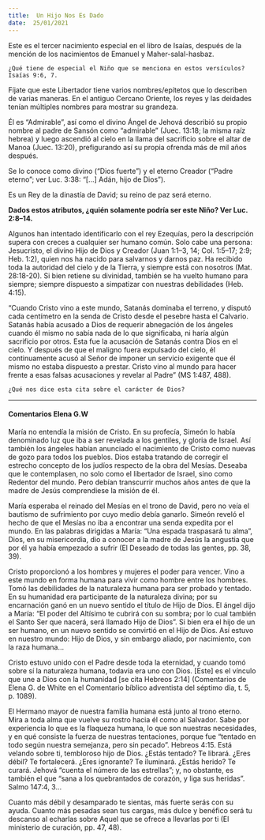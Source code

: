 ```yaml
---
title:  Un Hijo Nos Es Dado 
date:  25/01/2021
---
```


Este es el tercer nacimiento especial en el libro de Isaías, después de la mención de los nacimientos de Emanuel y Maher-salal-hasbaz.

`¿Qué tiene de especial el Niño que se menciona en estos versículos? Isaías 9:6, 7.`

Fíjate que este Libertador tiene varios nombres/epítetos que lo describen de varias maneras. En el antiguo Cercano Oriente, los reyes y las deidades tenían múltiples nombres para mostrar su grandeza.

Él es “Admirable”, así como el divino Ángel de Jehová describió su propio nombre al padre de Sansón como “admirable” (Juec. 13:18; la misma raíz hebrea) y luego ascendió al cielo en la llama del sacrificio sobre el altar de Manoa (Juec. 13:20), prefigurando así su propia ofrenda más de mil años después.

Se lo conoce como divino (“Dios fuerte”) y el eterno Creador (“Padre eterno”; ver Luc. 3:38: “[...] Adán, hijo de Dios”).

Es un Rey de la dinastía de David; su reino de paz será eterno.

**Dados estos atributos, ¿quién solamente podría ser este Niño? Ver Luc. 2:8–14.**

Algunos han intentado identificarlo con el rey Ezequías, pero la descripción supera con creces a cualquier ser humano común. Solo cabe una persona: Jesucristo, el divino Hijo de Dios y Creador (Juan 1:1–3, 14; Col. 1:5–17; 2:9; Heb. 1:2), quien nos ha nacido para salvarnos y darnos paz. Ha recibido toda la autoridad del cielo y de la Tierra, y siempre está con nosotros (Mat. 28:18-20). Si bien retiene su divinidad, también se ha vuelto humano para siempre; siempre dispuesto a simpatizar con nuestras debilidades (Heb. 4:15).

“Cuando Cristo vino a este mundo, Satanás dominaba el terreno, y disputó cada centímetro en la senda de Cristo desde el pesebre hasta el Calvario. Satanás había acusado a Dios de requerir abnegación de los ángeles cuando él mismo no sabía nada de lo que significaba, ni haría algún sacrificio por otros. Esta fue la acusación de Satanás contra Dios en el cielo. Y después de que el maligno fuera expulsado del cielo, él continuamente acusó al Señor de imponer un servicio exigente que él mismo no estaba dispuesto a prestar. Cristo vino al mundo para hacer frente a esas falsas acusaciones y revelar al Padre” (MS 1:487, 488).

`¿Qué nos dice esta cita sobre el carácter de Dios?`

---

#### Comentarios Elena G.W

María no entendía la misión de Cristo. En su profecía, Simeón lo había denominado luz que iba a ser revelada a los gentiles, y gloria de Israel. Así también los ángeles habían anunciado el nacimiento de Cristo como nuevas de gozo para todos los pueblos. Dios estaba tratando de corregir el estrecho concepto de los judíos respecto de la obra del Mesías. Deseaba que le contemplasen, no solo como el libertador de Israel, sino como Redentor del mundo. Pero debían transcurrir muchos años antes de que la madre de Jesús comprendiese la misión de él.

María esperaba el reinado del Mesías en el trono de David, pero no veía el bautismo de sufrimiento por cuyo medio debía ganarlo. Simeón reveló el hecho de que el Mesías no iba a encontrar una senda expedita por el mundo. En las palabras dirigidas a María: “Una espada traspasará tu alma”, Dios, en su misericordia, dio a conocer a la madre de Jesús la angustia que por él ya había empezado a sufrir (El Deseado de todas las gentes, pp. 38, 39).

Cristo proporcionó a los hombres y mujeres el poder para vencer. Vino a este mundo en forma humana para vivir como hombre entre los hombres. Tomó las debilidades de la naturaleza humana para ser probado y tentado. En su humanidad era participante de la naturaleza divina; por su encarnación ganó en un nuevo sentido el título de Hijo de Dios. El ángel dijo a María: “El poder del Altísimo te cubrirá con su sombra; por lo cual también el Santo Ser que nacerá, será llamado Hijo de Dios”. Si bien era el hijo de un ser humano, en un nuevo sentido se convirtió en el Hijo de Dios. Así estuvo en nuestro mundo: Hijo de Dios, y sin embargo aliado, por nacimiento, con la raza humana…

Cristo estuvo unido con el Padre desde toda la eternidad, y cuando tomó sobre sí la naturaleza humana, todavía era uno con Dios. [Este] es el vínculo que une a Dios con la humanidad [se cita Hebreos 2:14] (Comentarios de Elena G. de White en el Comentario bíblico adventista del séptimo día, t. 5, p. 1089).

El Hermano mayor de nuestra familia humana está junto al trono eterno. Mira a toda alma que vuelve su rostro hacia él como al Salvador. Sabe por experiencia lo que es la flaqueza humana, lo que son nuestras necesidades, y en qué consiste la fuerza de nuestras tentaciones, porque fue “tentado en todo según nuestra semejanza, pero sin pecado”. Hebreos 4:15. Está velando sobre ti, tembloroso hijo de Dios. ¿Estás tentado? Te librará. ¿Eres débil? Te fortalecerá. ¿Eres ignorante? Te iluminará. ¿Estás herido? Te curará. Jehová “cuenta el número de las estrellas”; y, no obstante, es también el que “sana a los quebrantados de corazón, y liga sus heridas”. Salmo 147:4, 3…

Cuanto más débil y desamparado te sientas, más fuerte serás con su ayuda. Cuanto más pesadas sean tus cargas, más dulce y benéfico será tu descanso al echarlas sobre Aquel que se ofrece a llevarlas por ti (El ministerio de curación, pp. 47, 48).
